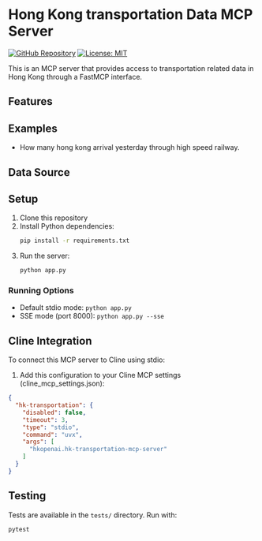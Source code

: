 # Hong Kong transportation Data MCP Server

[![GitHub Repository](https://img.shields.io/badge/GitHub-Repository-blue.svg)](https://github.com/hkopenai/hk-transportation-mcp-server)
[![License: MIT](https://img.shields.io/badge/License-MIT-yellow.svg)](https://opensource.org/licenses/MIT)

This is an MCP server that provides access to transportation related data in Hong Kong through a FastMCP interface.

## Features


## Examples

* How many hong kong arrival yesterday through high speed railway.

## Data Source

## Setup

1. Clone this repository
2. Install Python dependencies:
   ```bash
   pip install -r requirements.txt
   ```
3. Run the server:
   ```bash
   python app.py
   ```

### Running Options

- Default stdio mode: `python app.py`
- SSE mode (port 8000): `python app.py --sse`

## Cline Integration

To connect this MCP server to Cline using stdio:

1. Add this configuration to your Cline MCP settings (cline_mcp_settings.json):
```json
{
  "hk-transportation": {
    "disabled": false,
    "timeout": 3,
    "type": "stdio",
    "command": "uvx",
    "args": [
      "hkopenai.hk-transportation-mcp-server"
    ]
  }
}
```

## Testing

Tests are available in the `tests/` directory. Run with:
```bash
pytest
```

